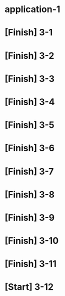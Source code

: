 # application-1
# [Finish] 3-1
# [Finish] 3-2
# [Finish] 3-3
# [Finish] 3-4
# [Finish] 3-5
# [Finish] 3-6
# [Finish] 3-7
# [Finish] 3-8
# [Finish] 3-9
# [Finish] 3-10
# [Finish] 3-11
# [Start] 3-12
